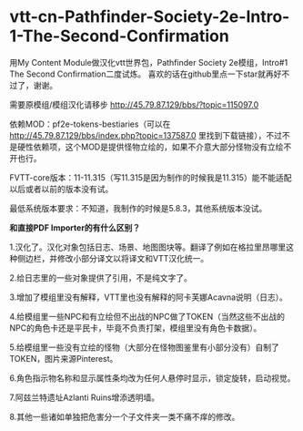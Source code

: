 # vtt-cn-Pathfinder-Society-2e-Intro-1-The-Second-Confirmation
用My Content Module做汉化vtt世界包，Pathfinder Society 2e模组，Intro#1 The Second Confirmation二度试炼。
喜欢的话在github里点一下star就再好不过了，谢谢。

需要原模组/模组汉化请移步 http://45.79.87.129/bbs/?topic=115097.0

依赖MOD：pf2e-tokens-bestiaries（可以在 http://45.79.87.129/bbs/index.php?topic=137587.0 里找到下载链接），不过不是硬性依赖项，这个MOD是提供怪物立绘的，如果不介意大部分怪物没有立绘不开也行。

FVTT-core版本：11-11.315（写11.315是因为制作的时候我是11.315）能不能适配以后或者以前的版本没有试。

最低系统版本要求：不知道，我制作的时候是5.8.3，其他系统版本没试。

**和直接PDF Importer的有什么区别？**

1.汉化了。汉化对象包括日志、场景、地图图块等。翻译了例如在格拉里昂哪里这种侧边栏，并修改小部分译文以将译文和VTT汉化统一。

2.给日志里的一些对象提供了引用，不是纯文字了。

3.增加了模组里没有解释，VTT里也没有解释的阿卡芙娜Acavna说明（日志）。

4.给模组里一些NPC和有立绘但不出战的NPC做了TOKEN（当然这些不出战的NPC的角色卡还是平民卡，毕竟不负责打架，模组里没有角色卡数据）。

5.给模组里一些没有立绘的怪物（大部分在怪物图鉴里有小部分没有）自制了TOKEN，图片来源Pinterest。

6.角色指示物名称和显示属性条均改为任何人悬停时显示，锁定旋转，启动视觉。

7.阿兹兰特遗址Azlanti Ruins增添透明墙。

8.其他一些诸如单独把危害分一个子文件夹一类不痛不痒的修改。
